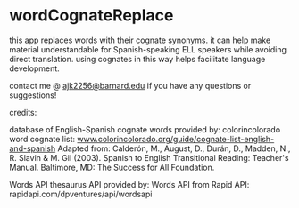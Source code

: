 # wordCognateReplace
this app replaces words with their cognate synonyms. it can help make material understandable for Spanish-speaking ELL speakers while avoiding direct translation. using cognates in this way helps facilitate language development.

contact me @ ajk2256@barnard.edu if you have any questions or suggestions!

credits:

database of English-Spanish cognate words provided by:
    colorincolorado word cognate list: www.colorincolorado.org/guide/cognate-list-english-and-spanish
    Adapted from: Calderón, M., August, D., Durán, D., Madden, N., R. Slavin & M. Gil (2003). Spanish to English Transitional Reading: Teacher's Manual. Baltimore, MD: The Success for All Foundation.

Words API thesaurus API provided by:
    Words API from Rapid API: rapidapi.com/dpventures/api/wordsapi
